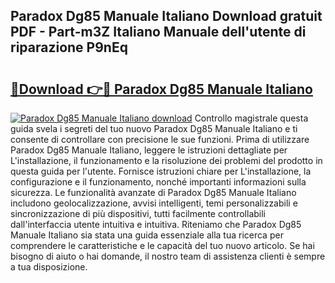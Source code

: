 ## Paradox Dg85 Manuale Italiano Download gratuit PDF - Part-m3Z Italiano Manuale dell'utente di riparazione P9nEq

# <h2><a href="http://df9tv3m.blite.top/?on=Paradox+Dg85+Manuale+Italiano">🔗Download 👉🔴 Paradox Dg85 Manuale Italiano</a></h2>

[![Paradox Dg85 Manuale Italiano download](https://i.imgur.com/lujVjoI.png)](http://df9tv3m.blite.top/?on=Paradox+Dg85+Manuale+Italiano)
Controllo magistrale questa guida svela i segreti del tuo nuovo Paradox Dg85 Manuale Italiano e ti consente di controllare con precisione le sue funzioni. Prima di utilizzare Paradox Dg85 Manuale Italiano, leggere le istruzioni dettagliate per L'installazione, il funzionamento e la risoluzione dei problemi del prodotto in questa guida per l'utente. Fornisce istruzioni chiare per L'installazione, la configurazione e il funzionamento, nonché importanti informazioni sulla sicurezza. Le funzionalità avanzate di Paradox Dg85 Manuale Italiano includono geolocalizzazione, avvisi intelligenti, temi personalizzabili e sincronizzazione di più dispositivi, tutti facilmente controllabili dall'interfaccia utente intuitiva e intuitiva. Riteniamo che Paradox Dg85 Manuale Italiano sia stata una guida essenziale alla tua ricerca per comprendere le caratteristiche e le capacità del tuo nuovo articolo. Se hai bisogno di aiuto o hai domande, il nostro team di assistenza clienti è sempre a tua disposizione.
